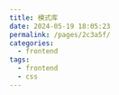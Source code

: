 ```yaml
---
title: 模式库
date: 2024-05-19 18:05:23
permalink: /pages/2c3a5f/
categories: 
  - frontend
tags: 
  - frontend
  - css
---
```

